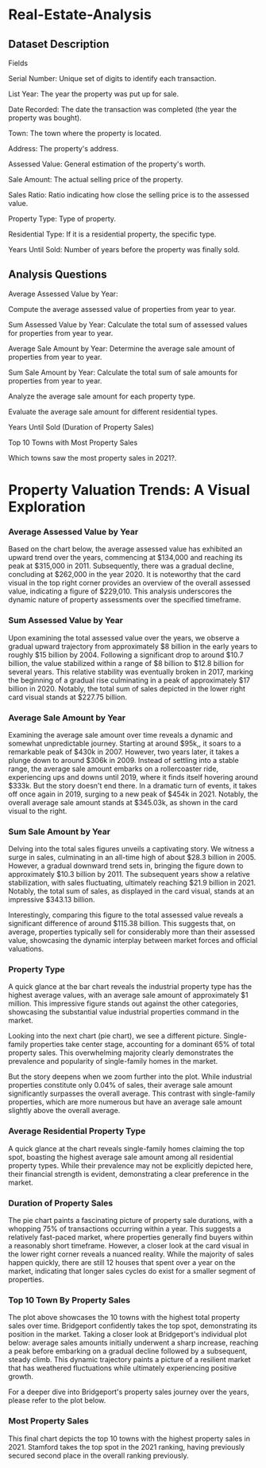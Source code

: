 # Real-Estate-Analysis
## Dataset Description

Fields

Serial Number: Unique set of digits to identify each transaction.

List Year: The year the property was put up for sale.

Date Recorded: The date the transaction was completed (the year the property was bought).

Town: The town where the property is located.

Address: The property's address.

Assessed Value: General estimation of the property's worth.

Sale Amount: The actual selling price of the property.

Sales Ratio: Ratio indicating how close the selling price is to the assessed value.

Property Type: Type of property.

Residential Type: If it is a residential property, the specific type.

Years Until Sold: Number of years before the property was finally sold.

## Analysis Questions

Average Assessed Value by Year:

Compute the average assessed value of properties from year to year.

Sum Assessed Value by Year:
Calculate the total sum of assessed values for properties from year to year.


Average Sale Amount by Year:
Determine the average sale amount of properties from year to year.

Sum Sale Amount by Year:
Calculate the total sum of sale amounts for properties from year to year.


Analyze the average sale amount for each property type.


Evaluate the average sale amount for different residential types.

Years Until Sold (Duration of Property Sales)

Top 10 Towns with Most Property Sales

Which towns saw the most property sales in 2021?.




# Property Valuation Trends: A Visual Exploration


### Average Assessed Value by Year
Based on the chart below, the average assessed value has exhibited an upward trend over the years, commencing at $134,000 and reaching its peak at $315,000 in 2011. Subsequently, there was a gradual decline, concluding at $262,000 in the year 2020. It is noteworthy that the card visual in the top right corner provides an overview of the overall assessed value, indicating a figure of $229,010. This analysis underscores the dynamic nature of property assessments over the specified timeframe.


### Sum Assessed Value by Year
Upon examining the total assessed value over the years, we observe a gradual upward trajectory from approximately $8 billion in the early years to roughly $15 billion by 2004. Following a significant drop to around $10.7 billion, the value stabilized within a range of $8 billion to $12.8 billion for several years. This relative stability was eventually broken in 2017, marking the beginning of a gradual rise culminating in a peak of approximately $17 billion in 2020. Notably, the total sum of sales depicted in the lower right card visual stands at  $227.75 billion.


### Average Sale Amount by Year

Examining the average sale amount over time reveals a dynamic and somewhat unpredictable journey. Starting at around $95k,, it soars to a remarkable peak of $430k in 2007. However, two years later, it takes a plunge down to around $306k in 2009. Instead of settling into a stable range, the average sale amount embarks on a rollercoaster ride, experiencing ups and downs until 2019, where it finds itself hovering around $333k. But the story doesn't end there. In a dramatic turn of events, it takes off once again in 2019, surging to a new peak of $454k in 2021. Notably, the overall average sale amount stands at $345.03k, as shown in the card visual to the right.



### Sum Sale Amount by Year


Delving into the total sales figures unveils a captivating story. We witness a surge in sales, culminating in an all-time high of about $28.3 billion in 2005. However, a gradual downward trend sets in, bringing the figure down to approximately $10.3 billion by 2011. The subsequent years show a relative stabilization, with sales fluctuating, ultimately reaching $21.9 billion in 2021. Notably, the total sum of sales, as displayed in the card visual, stands at an impressive $343.13 billion.

Interestingly, comparing this figure to the total assessed value reveals a significant difference of around $115.38 billion. This suggests that, on average, properties typically sell for considerably more than their assessed value, showcasing the dynamic interplay between market forces and official valuations.


### Property Type



A quick glance at the bar chart reveals the industrial property type has the highest average values, with an average sale amount of approximately $1 million. This impressive figure stands out against the other categories, showcasing the substantial value industrial properties command in the market.





Looking into the next chart (pie chart), we see a different picture. Single-family properties take center stage, accounting for a dominant 65% of total property sales. This overwhelming majority clearly demonstrates the prevalence and popularity of single-family homes in the market.




But the story deepens when we zoom further into the plot. While industrial properties constitute only 0.04% of sales, their average sale amount significantly surpasses the overall average. This contrast with single-family properties, which are more numerous but have an average sale amount slightly above the overall average.


### Average Residential Property Type
A quick glance at the chart reveals single-family homes claiming the top spot, boasting the highest average sale amount among all residential property types. While their prevalence may not be explicitly depicted here, their financial strength is evident, demonstrating a clear preference in the market.


### Duration of Property Sales
The pie chart paints a fascinating picture of property sale durations, with a whopping 75% of transactions occurring within a year. This suggests a relatively fast-paced market, where properties generally find buyers within a reasonably short timeframe. However, a closer look at the card visual in the lower right corner reveals a nuanced reality. While the majority of sales happen quickly, there are still 12 houses that spent over a year on the market, indicating that longer sales cycles do exist for a smaller segment of properties.


### Top 10 Town By Property Sales 




The plot above showcases the 10 towns with the highest total property sales over time. Bridgeport confidently takes the top spot, demonstrating its position in the market. Taking a closer look at Bridgeport's individual plot below: average sales amounts initially underwent a sharp increase, reaching a peak before embarking on a gradual decline followed by a subsequent, steady climb. This dynamic trajectory paints a picture of a resilient market that has weathered fluctuations while ultimately experiencing positive growth.


For a deeper dive into Bridgeport's property sales journey over the years, please refer to the plot below.


### Most Property Sales 

This final chart depicts the top 10 towns with the highest property sales in 2021.
Stamford takes the top spot in the 2021 ranking, having previously secured second place in the overall ranking previously.
